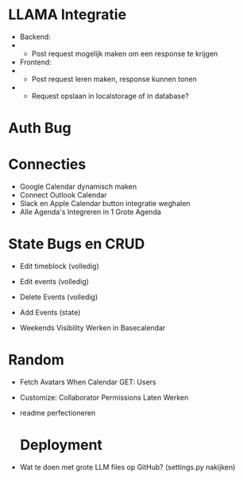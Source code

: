 # LLAMA Integratie

- Backend:
- - Post request mogelijk maken om een response te krijgen
- Frontend:
- - Post request leren maken, response kunnen tonen
- - Request opslaan in localstorage of in database?

# Auth Bug

# Connecties

- Google Calendar dynamisch maken
- Connect Outlook Calendar
- Slack en Apple Calendar button integratie weghalen
- Alle Agenda's Integreren in 1 Grote Agenda

# State Bugs en CRUD

- Edit timeblock (volledig)
- Edit events (volledig)
- Delete Events (volledig)

- Add Events (state)

- Weekends Visibility Werken in Basecalendar

# Random

- Fetch Avatars When Calendar GET: Users
- Customize: Collaborator Permissions Laten Werken
- readme perfectioneren

  # Deployment

- Wat te doen met grote LLM files op GitHub? (settings.py nakijken)
